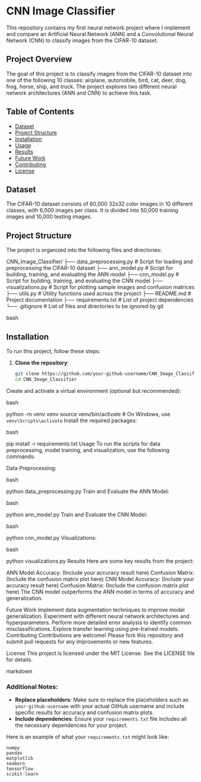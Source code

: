 # CNN Image Classifier

This repository contains my first neural network project where I implement and compare an Artificial Neural Network (ANN) and a Convolutional Neural Network (CNN) to classify images from the CIFAR-10 dataset.

## Project Overview

The goal of this project is to classify images from the CIFAR-10 dataset into one of the following 10 classes: airplane, automobile, bird, cat, deer, dog, frog, horse, ship, and truck. The project explores two different neural network architectures (ANN and CNN) to achieve this task.

## Table of Contents

- [Dataset](#dataset)
- [Project Structure](#project-structure)
- [Installation](#installation)
- [Usage](#usage)
- [Results](#results)
- [Future Work](#future-work)
- [Contributing](#contributing)
- [License](#license)

## Dataset

The CIFAR-10 dataset consists of 60,000 32x32 color images in 10 different classes, with 6,000 images per class. It is divided into 50,000 training images and 10,000 testing images.

## Project Structure

The project is organized into the following files and directories:

CNN_Image_Classifier/
├── data_preprocessing.py # Script for loading and preprocessing the CIFAR-10 dataset
├── ann_model.py # Script for building, training, and evaluating the ANN model
├── cnn_model.py # Script for building, training, and evaluating the CNN model
├── visualizations.py # Script for plotting sample images and confusion matrices
├── utils.py # Utility functions used across the project
├── README.md # Project documentation
├── requirements.txt # List of project dependencies
└── .gitignore # List of files and directories to be ignored by git

bash


## Installation

To run this project, follow these steps:

1. **Clone the repository**:
   ```bash
   git clone https://github.com/your-github-username/CNN_Image_Classifier.git
   cd CNN_Image_Classifier
Create and activate a virtual environment (optional but recommended):

bash

python -m venv venv
source venv/bin/activate  # On Windows, use `venv\Scripts\activate`
Install the required packages:

bash

pip install -r requirements.txt
Usage
To run the scripts for data preprocessing, model training, and visualization, use the following commands:

Data Preprocessing:

bash

python data_preprocessing.py
Train and Evaluate the ANN Model:

bash

python ann_model.py
Train and Evaluate the CNN Model:

bash

python cnn_model.py
Visualizations:

bash

python visualizations.py
Results
Here are some key results from the project:

ANN Model
Accuracy: (Include your accuracy result here)
Confusion Matrix: (Include the confusion matrix plot here)
CNN Model
Accuracy: (Include your accuracy result here)
Confusion Matrix: (Include the confusion matrix plot here)
The CNN model outperforms the ANN model in terms of accuracy and generalization.

Future Work
Implement data augmentation techniques to improve model generalization.
Experiment with different neural network architectures and hyperparameters.
Perform more detailed error analysis to identify common misclassifications.
Explore transfer learning using pre-trained models.
Contributing
Contributions are welcome! Please fork this repository and submit pull requests for any improvements or new features.

License
This project is licensed under the MIT License. See the LICENSE file for details.

markdown


### Additional Notes:

- **Replace placeholders**: Make sure to replace the placeholders such as `your-github-username` with your actual GitHub username and include specific results for accuracy and confusion matrix plots.
- **Include dependencies**: Ensure your `requirements.txt` file includes all the necessary dependencies for your project.

Here is an example of what your `requirements.txt` might look like:

```plaintext
numpy
pandas
matplotlib
seaborn
tensorflow
scikit-learn

